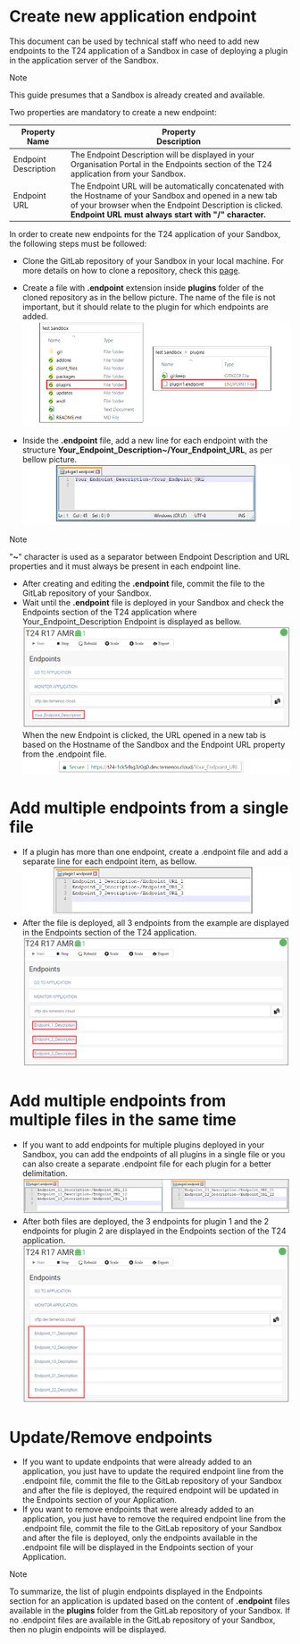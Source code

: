 
# Create new application endpoint #
This document can be used by technical staff who need to add new endpoints to the T24 application of a Sandbox in case of deploying a plugin in the application server of the Sandbox.

> [!Note]
> This guide presumes that a Sandbox is already created and available.

   Two properties are mandatory to create a new endpoint:

| Property Name        | Property <br />Description	|
|-					   |-		                |
|Endpoint Description  | The Endpoint Description will be displayed in your Organisation Portal in the Endpoints section of the T24 application from your Sandbox. |
|Endpoint URL          | The Endpoint URL will be automatically concatenated with the Hostname of your Sandbox and opened in a new tab of your browser when the Endpoint Description is clicked. **Endpoint URL must always start with "/" character.** |

In order to create new endpoints for the T24 application of your Sandbox, the following steps must be followed:
 - Clone the GitLab repository of your Sandbox in your local machine.  For more details on how to clone a repository, check this [page](./use-gitlab-repository.md).
 - Create a file with **.endpoint** extension inside **plugins** folder of the cloned repository as in the bellow picture. The name of the file is not important, but it should relate to the plugin for which endpoints are added.
![create endpoint file](./images/app_endp1.png)

 - Inside the **.endpoint** file, add a new line for each endpoint with the structure **Your_Endpoint_Description~/Your_Endpoint_URL**, as per bellow picture.
 ![edit endpoint file](./images/app_endp2.png)
 
 > [!Note]
 > "**~**" character is used as a separator between Endpoint Description and URL properties and it must always be present in each endpoint line.

 - After creating and editing the **.endpoint** file, commit the file to the GitLab repository of your Sandbox.
 - Wait until the **.endpoint** file is deployed in your Sandbox and check the Endpoints section of the T24 application where Your_Endpoint_Description Endpoint is displayed as bellow.
 ![portal endpoint display](./images/app_endp3.png)
   When the new Endpoint is clicked, the URL opened in a new tab is based on the Hostname of the Sandbox and the Endpoint URL property from the .endpoint file.
 ![portal endpoint display](./images/app_endp4.png)

# Add multiple endpoints from a single file #
 - If a plugin has more than one endpoint, create a .endpoint file and add a separate line for each endpoint item, as bellow.
 ![multiple endpoints same file](./images/app_endp5.png)
 - After the file is deployed, all 3 endpoints from the example are displayed in the Endpoints section of the T24 application.
 ![multiple endpoints same file display](./images/app_endp6.png)

# Add multiple endpoints from multiple files in the same time #
 - If you want to add endpoints for multiple plugins deployed in your Sandbox, you can add the endpoints of all plugins in a single file or you can also create a separate .endpoint file for each plugin for a better delimitation.
 ![multiple endpoints multiple files](./images/app_endp7.png)
 - After both files are deployed, the 3 endpoints for plugin 1 and the 2 endpoints for plugin 2 are displayed in the Endpoints section of the T24 application.
 ![multiple endpoints multiples files display](./images/app_endp8.png)

# Update/Remove endpoints #
 - If you want to update endpoints that were already added to an application, you just have to update the required endpoint line from the .endpoint file, commit the file to the GitLab repository of your Sandbox and after the file is deployed, the required endpoint will be updated in the Endpoints section of your Application.
 - If you want to remove endpoints that were already added to an application, you just have to remove the required endpoint line from the .endpoint file, commit the file to the GitLab repository of your Sandbox and after the file is deployed, only the endpoints available in the .endpoint file will be displayed in the Endpoints section of your Application.

 > [!Note]
 > To summarize, the list of plugin endpoints displayed in the Endpoints section for an application is updated based on the content of **.endpoint** files available in the **plugins** folder from the GitLab repository of your Sandbox. If no .endpoint files are available in the GitLab repository of your Sandbox, then no plugin endpoints will be displayed.
